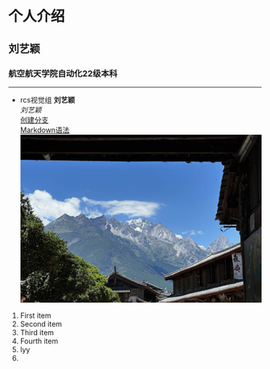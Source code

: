 # 个人介绍
## 刘艺颖
### 航空航天学院自动化22级本科
----
- rcs视觉组
**刘艺颖**  
*刘艺颖*  
[创建分支](https://github.com/pqmzxx/RCS17-Vision-Train)  
[Markdown语法](https://markdown.com.cn)  
![this is a photo](1.jpg)  
1. First item
2. Second item
3. Third item
4. Fourth item
5. lyy
6. 